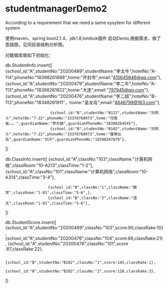 # studentmanagerDemo2
According to a requirement that we need a same sysytem for different system

使用maven、spring boot2.1.4、jdk1.8,lombok插件 启动Demo,根据需求，做了思路图，见同目录结构分析图。

对数据库做如下初始化:

db.StudentInfo.insert([
                        {school_id:"A",studentNo:"20200489",studentName:"李太牛",hotelNo:"A-114",phoneNo:"18398261888",home:"开封市",email:"415645646@qq.com"},
                        {school_id:"A",studentNo:"20200479",studentName:"李二牛",hotelNo:"A-113",phoneNo:"18398261822",home:"大连",email:"797945@qq.com"},
                        {school_id:"A",studentNo:"20200476",studentName:"李二妞",hotelNo:"B-113",phoneNo:"18348261911"，home:"圣龙岛",email:"4646799@163.com"},
                        
                        {school_id:"B",studentNo:"B122",studentName:"刘阿斗",hotelNo:"7-22",phoneNo:"15376768973",home:"河南省。。。",guardianName:"李大娘",guardianPhoneNo:"18398264545"},
                        {school_id:"B",studentNo:"B102",studentName:"刘阿斗",hotelNo:"7-22",phoneNo:"15376768973",home:"蓬莱仙岛",guardianName:"刘汗",guardianPhoneNo:"18398267879"},
])

db.ClassInfo.insert([
                       {school_id:"A",classNo:"103",className:"计算机网络",classRoom:"10-A213",classTime:"1-2"},
                       {school_id:"A",classNo:"101",className:"计算机网络",classRoom:"10-A314",classTime:"3-4"},
                       
                       {school_id:"B",classNo:"1",className:"数学",classRoom:"1-01",classTime:"5-6",},
                       {school_id:"B",classNo:"2",className:"语文",classRoom:"1-01",classTime:"5-6"},
])

db.StudentScore.insert([
                        {school_id:"A",studentNo:"20200489",classNo:"103",score:90,classRake:10},
                        {school_id:"A",studentNo:"20200476",classNo:"104",score:86,classRake:21},
                        {school_id:"A",studentNo:"20200476",classNo:"101",score :87,classRake:22},
                        
                        {school_id:"B",studentNo:"B102",classNo:"1",score:145,classRake:1},
                        {school_id:"B",studentNo:"B102",classNo:"2",score:120,classRake:3},
                        
])

